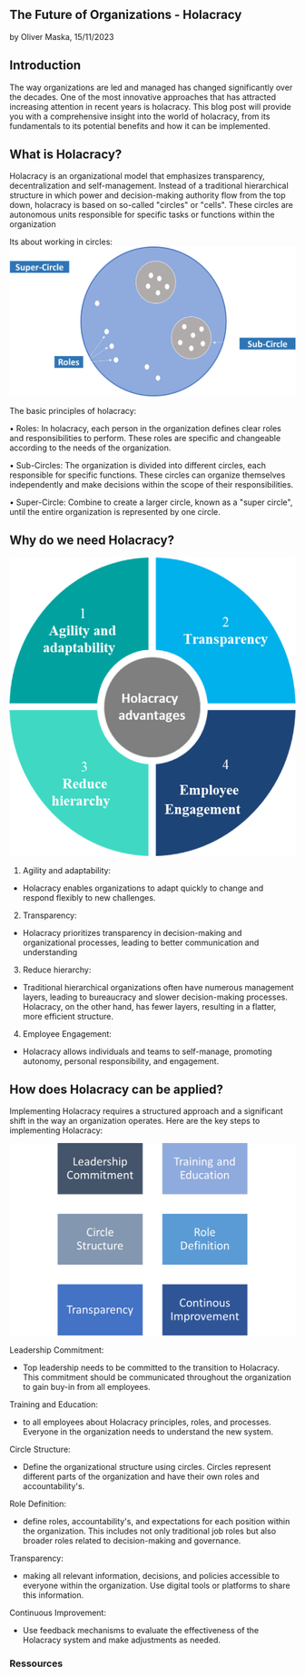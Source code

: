  ## The Future of Organizations - Holacracy
by Oliver Maska, 15/11/2023
## Introduction
The way organizations are led and managed has changed significantly over the decades. One of the most innovative approaches that has attracted increasing attention in recent years is holacracy. This blog post will provide you with a comprehensive insight into the world of holacracy, from its fundamentals to its potential benefits and how it can be implemented.
 
 ## What is Holacracy?
 Holacracy is an organizational model that emphasizes transparency, decentralization and self-management. Instead of a traditional hierarchical structure in which power and decision-making authority flow from the top down, holacracy is based on so-called "circles" or "cells". These circles are autonomous units responsible for specific tasks or functions within the organization

Its about working in circles:
![Alt text](image-3.png)

 The basic principles of holacracy:

•	Roles: In holacracy, each person in the organization defines clear roles and responsibilities to perform. These roles are specific and changeable
 according to the needs of the organization.

•	Sub-Circles: The organization is divided into different circles, each responsible for specific functions. These circles can organize themselves independently and make decisions within the scope of their responsibilities.

•	Super-Circle: Combine to create a larger circle, known as a "super circle", until the entire organization is represented by one circle.

## Why do we need Holacracy?





![Alt text](image.png)

1) Agility and adaptability: 

- Holacracy enables organizations to adapt quickly to change and respond flexibly to new challenges.

2) Transparency: 

- Holacracy prioritizes transparency in decision-making and organizational processes, leading to better communication and understanding

3) Reduce hierarchy:

- Traditional hierarchical organizations often have numerous management layers, leading to bureaucracy and slower decision-making processes. Holacracy, on the other hand, has fewer layers, resulting in a flatter, more efficient structure.

4) Employee Engagement: 

- Holacracy allows individuals and teams to self-manage, promoting autonomy, personal responsibility, and engagement.

## How does Holacracy can be applied?



Implementing Holacracy requires a structured approach and a significant shift in the way an organization operates. Here are the key steps to implementing Holacracy:


![Alt text](image-9.png)





Leadership Commitment: 

- Top leadership needs to be committed to the transition to Holacracy. This commitment should be communicated throughout the organization to gain buy-in from all employees.

Training and Education: 
- to all employees about Holacracy principles, roles, and processes. Everyone in the organization needs to understand the new system.

Circle Structure: 
- Define the organizational structure using circles. Circles represent different parts of the organization and have their own roles and accountability's.

Role Definition: 
- define roles, accountability's, and expectations for each position within the organization. This includes not only traditional job roles but also broader roles related to decision-making and governance.

Transparency: 
- making all relevant information, decisions, and policies accessible to everyone within the organization. Use digital tools or platforms to share this information.

Continuous Improvement: 
- Use feedback mechanisms to evaluate the effectiveness of the Holacracy system and make adjustments as needed.

### Ressources